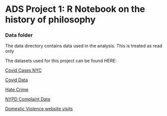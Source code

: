 # ADS Project 1:  R Notebook on the history of philosophy

### Data folder

The data directory contains data used in the analysis. This is treated as read only

The datasets used for this project can be found HERE:

[Covid Cases NYC](https://data.cityofnewyork.us/Health/COVID-19-Daily-Counts-of-Cases-Hospitalizations-an/rc75-m7u3)

[Covid Data](https://github.com/nychealth/coronavirus-data)

[Hate Crime](https://data.cityofnewyork.us/Public-Safety/NYPD-Hate-Crimes/bqiq-cu78)

[NYPD Complaint Data](https://data.cityofnewyork.us/Public-Safety/NYPD-Complaint-Data-Current-Year-To-Date-/5uac-w243)

[Domestic Violence website visits](https://data.cityofnewyork.us/Public-Safety/ENDGBV-Social-Media-Outreach-Paid-Advertising-and-/q7bn-wnne)
